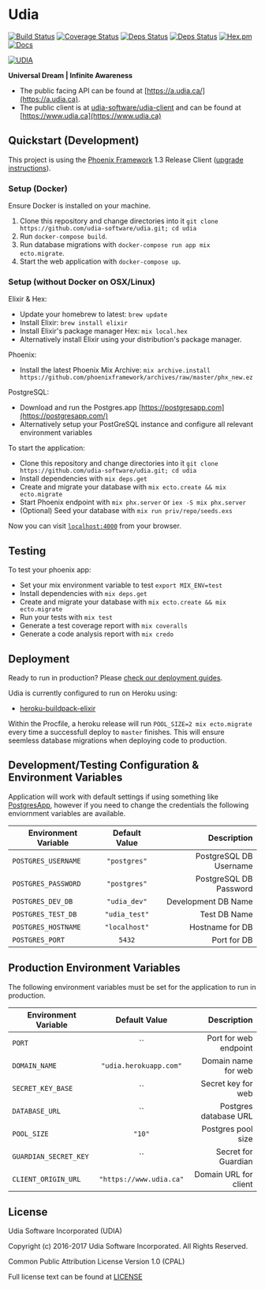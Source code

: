 # Udia

[![Build Status](https://travis-ci.org/udia-software/udia.svg?branch=master)](https://travis-ci.org/udia-software/udia)
[![Coverage Status](https://coveralls.io/repos/github/udia-software/udia/badge.svg?branch=master)](https://coveralls.io/github/udia-software/udia?branch=master)
[![Deps Status](https://beta.hexfaktor.org/badge/all/github/udia-software/udia.svg)](https://beta.hexfaktor.org/github/udia-software/udia)
[![Deps Status](https://beta.hexfaktor.org/badge/prod/github/udia-software/udia.svg)](https://beta.hexfaktor.org/github/udia-software/udia)
[![Hex.pm](https://img.shields.io/hexpm/v/udia.svg)](https://hex.pm/packages/udia)
[![Docs](https://img.shields.io/badge/hexdocs-udia-green.svg)](https://hexdocs.pm/udia/api-reference.html)

[![UDIA](logo.png)](http://a.udia.ca)

**Universal Dream | Infinite Awareness**

* The public facing API can be found at [https://a.udia.ca/](https://a.udia.ca).
* The public client is at [udia-software/udia-client](https://github.com/udia-software/udia-client) and can be found at [https://www.udia.ca](https://www.udia.ca)

## Quickstart (Development)

This project is using the [Phoenix Framework](http://www.phoenixframework.org/docs/installation) 1.3 Release Client ([upgrade instructions](https://gist.github.com/chrismccord/71ab10d433c98b714b75c886eff17357)).

### Setup (Docker)

Ensure Docker is installed on your machine.

1. Clone this repository and change directories into it `git clone https://github.com/udia-software/udia.git; cd udia`
2. Run `docker-compose build`.
3. Run database migrations with `docker-compose run app mix ecto.migrate`.
4. Start the web application with `docker-compose up`.

### Setup (without Docker on OSX/Linux)

Elixir & Hex:
* Update your homebrew to latest: `brew update`
* Install Elixir: `brew install elixir`
* Install Elixir's package manager Hex: `mix local.hex`
* Alternatively install Elixir using your distribution's package manager.

Phoenix:
* Install the latest Phoenix Mix Archive: `mix archive.install https://github.com/phoenixframework/archives/raw/master/phx_new.ez`

PostgreSQL:
* Download and run the Postgres.app [https://postgresapp.com](https://postgresapp.com/)
* Alternatively setup your PostGreSQL instance and configure all relevant environment variables

To start the application:

  * Clone this repository and change directories into it `git clone https://github.com/udia-software/udia.git; cd udia`
  * Install dependencies with `mix deps.get`
  * Create and migrate your database with `mix ecto.create && mix ecto.migrate`
  * Start Phoenix endpoint with `mix phx.server` or `iex -S mix phx.server`
  * (Optional) Seed your database with `mix run priv/repo/seeds.exs`

Now you can visit [`localhost:4000`](http://localhost:4000) from your browser.

## Testing

To test your phoenix app:

  * Set your mix environment variable to test `export MIX_ENV=test`
  * Install dependencies with `mix deps.get`
  * Create and migrate your database with `mix ecto.create && mix ecto.migrate`
  * Run your tests with `mix test`
  * Generate a test coverage report with `mix coveralls`
  * Generate a code analysis report with `mix credo`

## Deployment

Ready to run in production? Please [check our deployment guides](http://www.phoenixframework.org/docs/deployment).

Udia is currently configured to run on Heroku using:

* [heroku-buildpack-elixir](https://github.com/HashNuke/heroku-buildpack-elixir.git)

Within the Procfile, a heroku release will run `POOL_SIZE=2 mix ecto.migrate` every time a successfull deploy to `master` finishes. This will ensure seemless database migrations when deploying code to production.

## Development/Testing Configuration & Environment Variables

Application will work with default settings if using something like [PostgresApp](https://postgresapp.com/), however if you need to change the credentials the following enviornment variables are available.

| Environment Variable | Default Value | Description            |
| -------------------- |:-------------:| ----------------------:|
| `POSTGRES_USERNAME`  | `"postgres"`  | PostgreSQL DB Username |
| `POSTGRES_PASSWORD`  | `"postgres"`  | PostgreSQL DB Password |
| `POSTGRES_DEV_DB`    | `"udia_dev"`  | Development DB Name    |
| `POSTGRES_TEST_DB`   | `"udia_test"` | Test DB Name           |
| `POSTGRES_HOSTNAME`  | `"localhost"` | Hostname for DB        |
| `POSTGRES_PORT`      | `5432`        | Port for DB            |

## Production Environment Variables

The following environment variables must be set for the application to run in production.

| Environment Variable  | Default Value           | Description            |
| --------------------- |:-----------------------:| ----------------------:|
| `PORT`                | ``                      | Port for web endpoint  |
| `DOMAIN_NAME`         | `"udia.herokuapp.com"`  | Domain name for web    |
| `SECRET_KEY_BASE`     | ``                      | Secret key for web     |
| `DATABASE_URL`        | ``                      | Postgres database URL  |
| `POOL_SIZE`           | `"10"`                  | Postgres pool size     |
| `GUARDIAN_SECRET_KEY` | ``                      | Secret for Guardian    |
| `CLIENT_ORIGIN_URL`   | `"https://www.udia.ca"` | Domain URL for client  |

## License

Udia Software Incorporated (UDIA)

Copyright (c) 2016-2017 Udia Software Incorporated. All Rights Reserved.

Common Public Attribution License Version 1.0 (CPAL)

Full license text can be found at [LICENSE](LICENSE)

